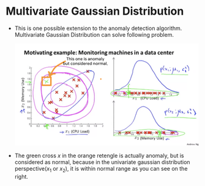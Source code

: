 # Multivariate Gaussian Distribution


* This is one possible extension to the anomaly detection algorithm. Multivariate Gaussian Distribution can solve following problem.

	<img width=500 src="img/12.png">
    
   
* The green cross $x$ in the orange retengle is actually anomaly, but is considered as normal, because in the univariate gaussian distribution perspective($x_1$ or $x_2$), it is within normal range as you can see on the right.

